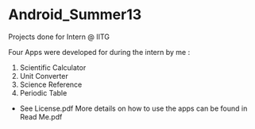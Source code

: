 Android_Summer13
================

Projects done for Intern @ IITG

Four Apps were developed for during the intern by me :

1. Scientific Calculator
2. Unit Converter
3. Science Reference
4. Periodic Table

* See License.pdf
More details on how to use the apps can be found in Read Me.pdf
